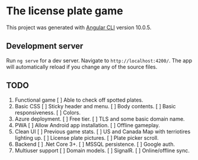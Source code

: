 # The license plate game

This project was generated with [Angular CLI](https://github.com/angular/angular-cli) version 10.0.5.

## Development server

Run `ng serve` for a dev server. Navigate to `http://localhost:4200/`. The app will automatically reload if you change any of the source files.

## TODO
1. Functional game
    [ ] Able to check off spotted plates.
2. Basic CSS
    [ ] Sticky header and menu.
    [ ] Body contents.
    [ ] Basic responsiveness.
    [ ] Colors.
3. Azure deployment.
    [ ] Free tier.
    [ ] TLS and some basic domain name.
4. PWA
    [ ] Allow Android app installation.
    [ ] Offline gameplay.
5. Clean UI
    [ ] Previous game stats.
    [ ] US and Canada Map with terriotires lighting up.
    [ ] License plate pictures.
    [ ] Plate picker scroll.
6. Backend
    [ ] .Net Core 3+.
    [ ] MSSQL persistence.
    [ ] Google auth.
7. Multiuser support
    [ ] Domain models.
    [ ] SignalR.
    [ ] Online/offline sync.